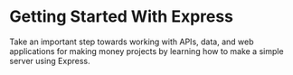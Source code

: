 # Getting Started With Express

Take an important step towards working with APIs, data, and web applications for making money projects by learning how to make a simple server using Express.
